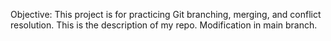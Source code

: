 Objective: This project is for practicing Git branching, merging, and conflict resolution.
This is the description of my repo.
Modification in main branch.
